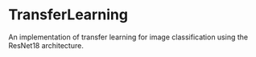 # TransferLearning
An implementation of transfer learning for image classification using the ResNet18 architecture. 
